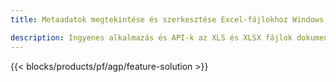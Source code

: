```yaml
---
title: Metaadatok megtekintése és szerkesztése Excel-fájlokhoz Windows, Linux és macOS rendszeren 

description: Ingyenes alkalmazás és API-k az XLS és XLSX fájlok dokumentumtulajdonságainak kezeléséhez
---
```

{{< blocks/products/pf/agp/feature-solution >}} 

